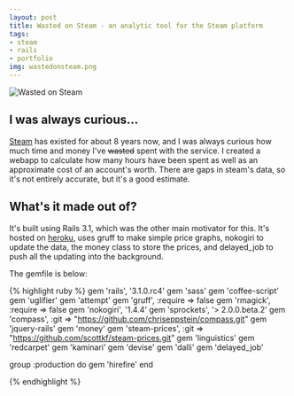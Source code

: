 ```yaml
--- 
layout: post
title: Wasted on Steam - an analytic tool for the Steam platform
tags:
- steam
- rails
- portfolio
img: wastedonsteam.png
---
```

![Wasted on Steam](http://tesoriere.com/images/assets/2011/wastedonsteam.png "Wasted on Steam")

## I was always curious...

[Steam][1] has existed for about 8 years now, and I was always curious how much time and money I've <strike>wasted</strike> spent with the service. I created a webapp to calculate how many hours have been spent as well as an approximate cost of an account's worth. There are gaps in steam's data, so it's not entirely accurate, but it's a good estimate.

## What's it made out of?

It's built using Rails 3.1, which was the other main motivator for this. It's hosted on [heroku][2], uses gruff to make simple price graphs, nokogiri to update the data, the money class to store the prices, and delayed_job to push all the updating into the background.

The gemfile is below:

{% highlight ruby %}
gem 'rails', '3.1.0.rc4'
gem 'sass'
gem 'coffee-script'
gem 'uglifier'
gem 'attempt'
gem 'gruff', :require => false
gem 'rmagick', :require => false
gem 'nokogiri', '1.4.4'
gem 'sprockets', '> 2.0.0.beta.2'
gem 'compass', :git => "https://github.com/chriseppstein/compass.git"
gem 'jquery-rails'
gem 'money'
gem 'steam-prices', :git => "https://github.com/scottkf/steam-prices.git"
gem 'linguistics'
gem 'redcarpet'
gem 'kaminari'
gem 'devise'
gem 'dalli'
gem 'delayed_job'

group :production do
	gem 'hirefire'
end

{% endhighlight %}



[1]: http://steampowered.com
[2]: http://heroku.com